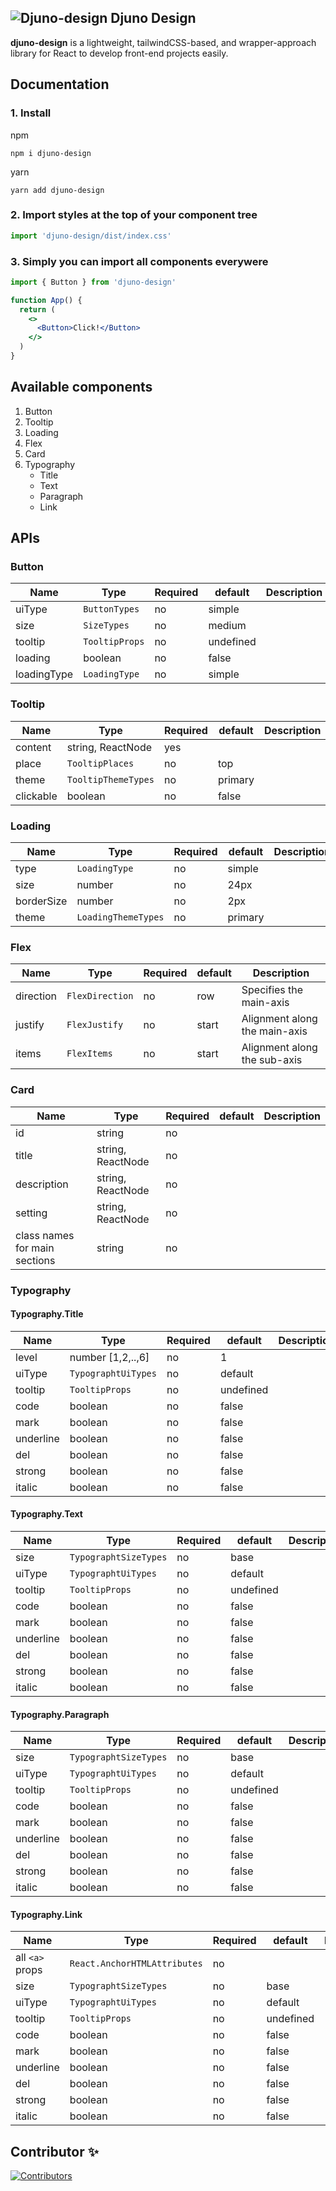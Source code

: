 ## ![Djuno-design](https://bytebucket.org/djunoltd/djuno-design/raw/359ef9aff4e466d83ce3551bf3deca362de0aa5f/src/assets/djuno-design-logo.svg?token=0386a8f6fd7561c7f356ee575f347c9cb5b3ab14) Djuno Design

**djuno-design** is a lightweight, tailwindCSS-based, and wrapper-approach library for React to develop front-end projects easily.

## Documentation

### 1. Install

npm

    npm i djuno-design

yarn

    yarn add djuno-design

### 2. Import styles at the top of your component tree

```jsx
import 'djuno-design/dist/index.css'
```

### 3. Simply you can import all components everywere

```jsx
import { Button } from 'djuno-design'

function App() {
  return (
    <>
      <Button>Click!</Button>
    </>
  )
}
```

## Available components

1. Button
2. Tooltip
3. Loading
4. Flex
5. Card
6. Typography
   - Title
   - Text
   - Paragraph
   - Link

## APIs

### Button

| Name        | Type           | Required | default   | Description |
| ----------- | -------------- | -------- | --------- | ----------- |
| uiType      | `ButtonTypes`  | no       | simple    |             |
| size        | `SizeTypes`    | no       | medium    |             |
| tooltip     | `TooltipProps` | no       | undefined |             |
| loading     | boolean        | no       | false     |             |
| loadingType | `LoadingType`  | no       | simple    |             |

### Tooltip

| Name      | Type                | Required | default | Description |
| --------- | ------------------- | -------- | ------- | ----------- |
| content   | string, ReactNode   | yes      |         |             |
| place     | `TooltipPlaces`     | no       | top     |             |
| theme     | `TooltipThemeTypes` | no       | primary |             |
| clickable | boolean             | no       | false   |             |

### Loading

| Name       | Type                | Required | default | Description |
| ---------- | ------------------- | -------- | ------- | ----------- |
| type       | `LoadingType`       | no       | simple  |             |
| size       | number              | no       | 24px    |             |
| borderSize | number              | no       | 2px     |             |
| theme      | `LoadingThemeTypes` | no       | primary |             |

### Flex

| Name      | Type            | Required | default | Description                   |
| --------- | --------------- | -------- | ------- | ----------------------------- |
| direction | `FlexDirection` | no       | row     | Specifies the main-axis       |
| justify   | `FlexJustify`   | no       | start   | Alignment along the main-axis |
| items     | `FlexItems`     | no       | start   | Alignment along the sub-axis  |

### Card

| Name                          | Type              | Required | default | Description |
| ----------------------------- | ----------------- | -------- | ------- | ----------- |
| id                            | string            | no       |         |             |
| title                         | string, ReactNode | no       |         |             |
| description                   | string, ReactNode | no       |         |             |
| setting                       | string, ReactNode | no       |         |             |
| class names for main sections | string            | no       |         |             |

### Typography

#### Typography.Title

| Name      | Type                | Required | default   | Description |
| --------- | ------------------- | -------- | --------- | ----------- |
| level     | number [1,2,..,6]   | no       | 1         |             |
| uiType    | `TypographtUiTypes` | no       | default   |             |
| tooltip   | `TooltipProps`      | no       | undefined |             |
| code      | boolean             | no       | false     |             |
| mark      | boolean             | no       | false     |             |
| underline | boolean             | no       | false     |             |
| del       | boolean             | no       | false     |             |
| strong    | boolean             | no       | false     |             |
| italic    | boolean             | no       | false     |             |

#### Typography.Text

| Name      | Type                  | Required | default   | Description |
| --------- | --------------------- | -------- | --------- | ----------- |
| size      | `TypographtSizeTypes` | no       | base      |             |
| uiType    | `TypographtUiTypes`   | no       | default   |             |
| tooltip   | `TooltipProps`        | no       | undefined |             |
| code      | boolean               | no       | false     |             |
| mark      | boolean               | no       | false     |             |
| underline | boolean               | no       | false     |             |
| del       | boolean               | no       | false     |             |
| strong    | boolean               | no       | false     |             |
| italic    | boolean               | no       | false     |             |

#### Typography.Paragraph

| Name      | Type                  | Required | default   | Description |
| --------- | --------------------- | -------- | --------- | ----------- |
| size      | `TypographtSizeTypes` | no       | base      |             |
| uiType    | `TypographtUiTypes`   | no       | default   |             |
| tooltip   | `TooltipProps`        | no       | undefined |             |
| code      | boolean               | no       | false     |             |
| mark      | boolean               | no       | false     |             |
| underline | boolean               | no       | false     |             |
| del       | boolean               | no       | false     |             |
| strong    | boolean               | no       | false     |             |
| italic    | boolean               | no       | false     |             |

#### Typography.Link

| Name            | Type                         | Required | default   | Description |
| --------------- | ---------------------------- | -------- | --------- | ----------- |
| all `<a>` props | `React.AnchorHTMLAttributes` | no       |           |             |
| size            | `TypographtSizeTypes`        | no       | base      |             |
| uiType          | `TypographtUiTypes`          | no       | default   |             |
| tooltip         | `TooltipProps`               | no       | undefined |             |
| code            | boolean                      | no       | false     |             |
| mark            | boolean                      | no       | false     |             |
| underline       | boolean                      | no       | false     |             |
| del             | boolean                      | no       | false     |             |
| strong          | boolean                      | no       | false     |             |
| italic          | boolean                      | no       | false     |             |

## Contributor ✨

[![Contributors](https://contrib.rocks/image?repo=DevAnsar/react-search-hook)](https://github.com/DevAnsar)
